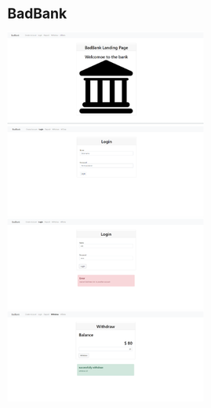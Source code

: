 # BadBank

<div>
<img src = "badbank1.png" width = '400'/> <img src = "badbank2.png" width = '400'/>
</div>
<div>
<img src = "badbank3.png" width = '400'/> <img src = "badbank4.png" width = '400'/>
</div>
